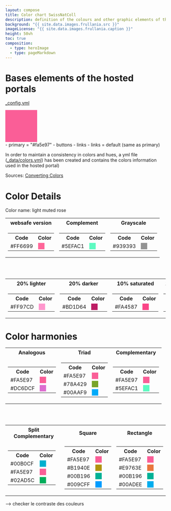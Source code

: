 ```yaml
---
layout: compose
title: Color chart SwissNatColl
description: definition of the colours and other graphic elements of the hosted portal
background: "{{ site.data.images.frullania.src }}"
imageLicense: "{{ site.data.images.frullania.caption }}"
height: 50vh
toc: true
composition:
  - type: heroImage
  - type: pageMarkdown
---
```

# Bases elements of the hosted portals
[_config.yml](https://github.com/gbif/hp-svnhc/blob/master/_config.yml)
<div style="width: 100px; height: 100px; background-color: #FA5E97;"></div>
- primary = "#fa5e97"
    - buttons
    - links
- links = default (same as primary)

In order to maintain a consistency in colors and hues, a yml file ([_data/colors.yml](https://github.com/gbif/hp-svnhc/blob/master/_data/colors.yml)) has been created and contains the colors information used in the hosted portal)

Sources: [Converting Colors](https://convertingcolors.com/hex-color-FA5E97.html?search=#fa5e97)

# Color Details

Color name: light muted rose

<table>
  <tr>
    <th style="text-align: center;">websafe version</th>
    <th style="text-align: center;">Complement</th>
    <th style="text-align: center;">Grayscale</th>
  <tr>
    <td>
      <table>
        <tr>
          <th>Code</th>
          <th>Color</th>
        </tr>
        <tr>
          <td>#FF6699</td>
          <td><div style="width: 20px; height: 20px; background-color: #FF6699;"></div></td>
        </tr>
      </table>
    </td>
    <td>
      <table>
        <tr>
          <th>Code</th>
          <th>Color</th>
        </tr>
        <tr>
          <td>#5EFAC1</td>
          <td><div style="width: 20px; height: 20px; background-color: #5EFAC1;"></div></td>
        </tr>
      </table>
    </td>
    <td>
      <table>
        <tr>
          <th>Code</th>
          <th>Color</th>
        </tr>
        <tr>
          <td>#939393</td>
          <td><div style="width: 20px; height: 20px; background-color: #939393;"></div></td>
        </tr>
      </table>
    </td>
  </tr>
</table>

<br><br>

<table>
  <tr>
    <th style="text-align: center;">20% lighter</th>
    <th style="text-align: center;">20% darker</th>
    <th style="text-align: center;">10% saturated</th>
    <th style="text-align: center;">10% desaturated</th>
  <tr>
    <td>
      <table>
        <tr>
          <th>Code</th>
          <th>Color</th>
        </tr>
        <tr>
          <td>#FF97CD</td>
          <td><div style="width: 20px; height: 20px; background-color: #FF97CD;"></div></td>
        </tr>
      </table>
    </td>
    <td>
      <table>
        <tr>
          <th>Code</th>
          <th>Color</th>
        </tr>
        <tr>
          <td>#BD1D64</td>
          <td><div style="width: 20px; height: 20px; background-color: #BD1D64;"></div></td>
        </tr>
      </table>
    </td>
    <td>
      <table>
        <tr>
          <th>Code</th>
          <th>Color</th>
        </tr>
        <tr>
          <td>#FA4587</td>
          <td><div style="width: 20px; height: 20px; background-color: #FA4587;"></div></td>
        </tr>
      </table>
    </td>
    <td>
      <table>
        <tr>
          <th>Code</th>
          <th>Color</th>
        </tr>
        <tr>
          <td>#FA77A7</td>
          <td><div style="width: 20px; height: 20px; background-color: #FA77A7;"></div></td>
        </tr>
      </table>
    </td>
  </tr>
</table>

# Color harmonies

<table>
  <tr>
    <th style="text-align: center;">Analogous</th>
    <th style="text-align: center;">Triad</th>
    <th style="text-align: center;">Complementary</th>
  </tr>
  <tr>
    <td>
      <table>
        <tr>
          <th>Code</th>
          <th>Color</th>
        </tr>
        <tr>
          <td>#FA5E97</td>
          <td><div style="width: 20px; height: 20px; background-color: #FA5E97;"></div></td>
        </tr>
        <tr>
          <td>#DC6DCF</td>
          <td><div style="width: 20px; height: 20px; background-color: #DC6DCF;"></div></td>
        </tr>
      </table>
    </td>
    <td>
      <table>
        <tr>
          <th>Code</th>
          <th>Color</th>
        </tr>
        <tr>
          <td>#FA5E97</td>
          <td><div style="width: 20px; height: 20px; background-color: #FA5E97;"></div></td>
        </tr>
        <tr>
          <td>#78A429</td>
          <td><div style="width: 20px; height: 20px; background-color: #78A429;"></div></td>
        </tr>
        <tr>
          <td>#00AAF9</td>
          <td><div style="width: 20px; height: 20px; background-color: #00AAF9;"></div></td>
        </tr>
      </table>
    </td>
    <td>
      <table>
        <tr>
          <th>Code</th>
          <th>Color</th>
        </tr>
        <tr>
          <td>#FA5E97</td>
          <td><div style="width: 20px; height: 20px; background-color: #FA5E97;"></div></td>
        </tr>
        <tr>
          <td>#5EFAC1</td>
          <td><div style="width: 20px; height: 20px; background-color: #5EFAC1;"></div></td>
        </tr>
      </table>
    </td>
  </tr>
</table>

<br><br>

<table>
  <tr>
    <th style="text-align: center;">Split Complementary</th>
    <th style="text-align: center;">Square</th>
    <th style="text-align: center;">Rectangle</th>
  </tr>
  <tr>
    <td>
      <table>
        <tr>
          <th>Code</th>
          <th>Color</th>
        </tr>
        <tr>
          <td>#00B0CF</td>
          <td><div style="width: 20px; height: 20px; background-color: #00B0CF;"></div></td>
        </tr>
        <tr>
          <td>#FA5E97</td>
          <td><div style="width: 20px; height: 20px; background-color: #FA5E97;"></div></td>
        </tr>
        <tr>
          <td>#02AD5C</td>
          <td><div style="width: 20px; height: 20px; background-color: #02AD5C;"></div></td>
        </tr>
      </table>
    </td>
    <td>
      <table>
        <tr>
          <th>Code</th>
          <th>Color</th>
        </tr>
        <tr>
          <td>#FA5E97</td>
          <td><div style="width: 20px; height: 20px; background-color: #FA5E97;"></div></td>
        </tr>
        <tr>
          <td>#B1940E</td>
          <td><div style="width: 20px; height: 20px; background-color: #B1940E;"></div></td>
        </tr>
        <tr>
          <td>#00B196</td>
          <td><div style="width: 20px; height: 20px; background-color: #00B196;"></div></td>
        </tr>
        <tr>
          <td>#009CFF</td>
          <td><div style="width: 20px; height: 20px; background-color: #009CFF;"></div></td>
        </tr>
      </table>
    </td>
    <td>
      <table>
        <tr>
          <th>Code</th>
          <th>Color</th>
        </tr>
        <tr>
          <td>#FA5E97</td>
          <td><div style="width: 20px; height: 20px; background-color: #FA5E97;"></div></td>
        </tr>
        <tr>
          <td>#E9763E</td>
          <td><div style="width: 20px; height: 20px; background-color: #E9763E;"></div></td>
        </tr>
        <tr>
          <td>#00B196</td>
          <td><div style="width: 20px; height: 20px; background-color: #00B196;"></div></td>
        </tr>
        <tr>
          <td>#00ADEE</td>
          <td><div style="width: 20px; height: 20px; background-color: #00ADEE;"></div></td>
        </tr>
      </table>
    </td>
  </tr>
</table>


--> checker le contraste des couleurs 
